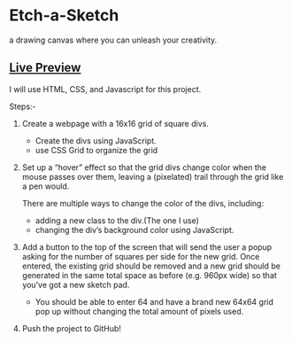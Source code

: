 # Etch-a-Sketch
a drawing canvas where you can unleash your creativity.

## [Live Preview][def]
I will use HTML, CSS, and Javascript for this project.

Steps:-
1. Create a webpage with a 16x16 grid of square divs.
    -   Create the divs using JavaScript. 
    -   use CSS Grid to organize the grid

2. Set up a “hover” effect so that the grid divs change color
    when the mouse passes over them, leaving a (pixelated) trail through the grid like a pen would.
    
    There are multiple ways to change the color of the divs,
    including:
    -   adding a new class to the div.(The one I use)
    -   changing the div’s background color using JavaScript.

3.  Add a button to the top of the screen that will send the user a popup asking
    for the number of squares per side for the new grid. Once entered, the existing
    grid should be removed and a new grid should be generated in the same total space
    as before (e.g. 960px wide) so that you’ve got a new sketch pad.
    
    -   You should be able to enter 64 and have a brand new 64x64
        grid pop up without changing the total amount of pixels used.

4. Push the project to GitHub!


[def]: https://zeyadattia5.github.io/Etch-a-Sketch/
